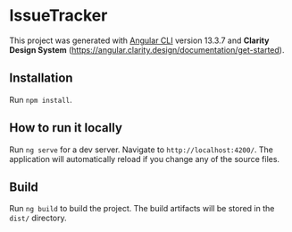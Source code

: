 # IssueTracker

This project was generated with [Angular CLI](https://github.com/angular/angular-cli) version 13.3.7 and **Clarity Design System** (https://angular.clarity.design/documentation/get-started).

## Installation

Run `npm install`.

## How to run it locally

Run `ng serve` for a dev server. Navigate to `http://localhost:4200/`. The application will automatically reload if you change any of the source files.

## Build

Run `ng build` to build the project. The build artifacts will be stored in the `dist/` directory.
